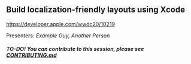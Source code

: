 ## Build localization-friendly layouts using Xcode

https://developer.apple.com/wwdc20/10219

Presenters: _Example Guy, Another Person_

##### TO-DO! You can contribute to this session, please see [CONTRIBUTING.md](CONTRIBUTING.md)
